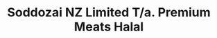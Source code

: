 ---
title: "Soddozai NZ Limited T/a. Premium Meats Halal"
url: /mt-roskill-wesley/soddozai-nz-limited-t-a-premium-meats-halal/
shop: Allgemein
---